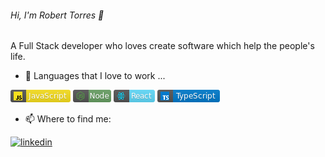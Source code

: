  <h6> Hi, I'm Robert Torres  👋 </h6>

 A Full Stack developer who loves create software which help the people's life.  

- 🔭 Languages that I love to work ... 

![Javcript](images/javascript.png) ![Node](images/node.png) ![React](images/react.png) ![TypeScript](images/typescript.png)

- 📫 Where to find me: 

<a href="https://www.linkedin.com/in/robert-torres1000/" rel="nofollow noreferrer">
    <img src="https://img.shields.io/badge/LinkedIn-0077B5?style=for-the-badge&logo=linkedin&logoColor=whiteng" alt="linkedin"> 
</a>

<!--
**roberttorres/roberttorres** is a ✨ _special_ ✨ repository because its `README.md` (this file) appears on your GitHub profile.



